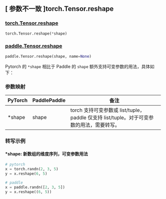 ## [ 参数不一致 ]torch.Tensor.reshape

### [torch.Tensor.reshape](https://pytorch.org/docs/stable/generated/torch.Tensor.reshape.html)

```python
torch.Tensor.reshape(*shape)
```

### [paddle.Tensor.reshape](https://www.paddlepaddle.org.cn/documentation/docs/zh/develop/api/paddle/Tensor_cn.html#reshape-shape-name-none)

```python
paddle.Tensor.reshape(shape, name=None)
```

Pytorch 的 `*shape` 相比于 Paddle 的 `shape` 额外支持可变参数的用法，具体如下：
### 参数映射
| PyTorch       | PaddlePaddle | 备注                                                   |
| ------------- | ------------ | ------------------------------------------------------ |
| *shape | shape | torch 支持可变参数或 list/tuple，paddle 仅支持 list/tuple。对于可变参数的用法，需要转写。 |

### 转写示例
#### *shape: 新数组的维度序列，可变参数用法
```python
# pytorch
x = torch.randn(2, 3, 5)
y = x.reshape(6, 5)

# paddle
x = paddle.randn([2, 3, 5])
y = x.reshape((6, 5))
```
